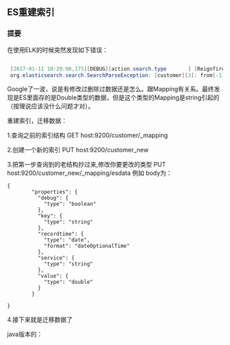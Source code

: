 ## ES重建索引

### 提要
在使用ELK的时候突然发现如下错误：

```java

 [2017-01-11 10:29:00,175][DEBUG][action.search.type       ] [Reignfire] [customer][3], node[Q2O3abhxSs2sfxpt_j8cGA], [P], s[STARTED]: Failed to execute [org.elasticsearch.action.search.SearchRequest@372c1c2c] lastShard [true]
 org.elasticsearch.search.SearchParseException: [customer][3]: from[-1],size[-1]: Parse Failure [Failed to parse source [{"query": {"match":{"value":null} } }]]

```

 Google了一波，说是有修改过删除过数据还是怎么。跟Mapping有关系。最终发现是ES里面存的是Double类型的数据，但是这个类型的Mapping是string引起的（按理说应该没什么问题才对）。

重建索引，迁移数据：

1.查询之前的索引结构
GET host:9200/customer/_mapping

2.创建一个新的索引
PUT host:9200/customer_new

3.把第一步查询到的老结构抄过来,修改你要更改的类型
PUT host:9200/customer_new/_mapping/esdata
例如 body为：
```
{
        "properties": {
          "debug": {
            "type": "boolean"
          },
          "key": {
            "type": "string"
          },
          "recordtime": {
            "type": "date",
            "format": "dateOptionalTime"
          },
          "service": {
            "type": "string"
          },
          "value": {
            "type": "double"
          }
        }
      
}
```

4.接下来就是迁移数据了

java版本的：
